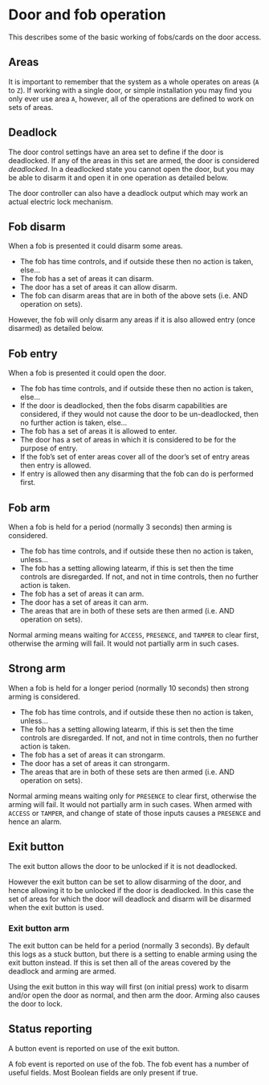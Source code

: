 # Door and fob operation

This describes some of the basic working of fobs/cards on the door access.

## Areas

It is important to remember that the system as a whole operates on areas (`A` to `Z`). If working with a single door, or simple installation you may find you only ever use area `A`, however, all of the operations are defined to work on sets of areas.

## Deadlock

The door control settings have an area set to define if the door is deadlocked. If any of the areas in this set are armed, the door is considered *deadlocked*. In a deadlocked state you cannot open the door, but you may be able to disarm it and open it in one operation as detailed below.

The door controller can also have a deadlock output which may work an actual electric lock mechanism.

## Fob disarm

When a fob is presented it could disarm some areas.

- The fob has time controls, and if outside these then no action is taken, else…
- The fob has a set of areas it can disarm.
- The door has a set of areas it can allow disarm.
- The fob can disarm areas that are in both of the above sets (i.e. AND operation on sets).

However, the fob will only disarm any areas if it is also allowed entry (once disarmed) as detailed below.

## Fob entry

When a fob is presented it could open the door.

- The fob has time controls, and if outside these then no action is taken, else…
- If the door is deadlocked, then the fobs disarm capabilities are considered, if they would not cause the door to be un-deadlocked, then no further action is taken, else…
- The fob has a set of areas it is allowed to enter.
- The door has a set of areas in which it is considered to be for the purpose of entry.
- If the fob’s set of enter areas cover all of the door’s set of entry areas then entry is allowed.
- If entry is allowed then any disarming that the fob can do is performed first.

## Fob arm

When a fob is held for a period (normally 3 seconds) then arming is considered.

- The fob has time controls, and if outside these then no action is taken, unless…
- The fob has a setting allowing latearm, if this is set then the time controls are disregarded. If not, and not in time controls, then no further action is taken.
- The fob has a set of areas it can arm.
- The door has a set of areas it can arm.
- The areas that are in both of these sets are then armed (i.e. AND operation on sets).

Normal arming means waiting for `ACCESS`, `PRESENCE`, and `TAMPER` to clear first, otherwise the arming will fail. It would not partially arm in such cases.

## Strong arm

When a fob is held for a longer period (normally 10 seconds) then strong arming is considered.

- The fob has time controls, and if outside these then no action is taken, unless…
- The fob has a setting allowing latearm, if this is set then the time controls are disregarded. If not, and not in time controls, then no further action is taken.
- The fob has a set of areas it can strongarm.
- The door has a set of areas it can strongarm.
- The areas that are in both of these sets are then armed (i.e. AND operation on sets).

Normal arming means waiting only for `PRESENCE` to clear first, otherwise the arming will fail. It would not partially arm in such cases. When armed with `ACCESS` or `TAMPER`, and change of state of those inputs causes a `PRESENCE` and hence an alarm.

## Exit button

The exit button allows the door to be unlocked if it is not deadlocked.

However the exit button can be set to allow disarming of the door, and hence allowing it to be unlocked if the door is deadlocked. In this case the set of areas for which the door will deadlock and disarm will be disarmed when the exit button is used.

### Exit button arm

The exit button can be held for a period (normally 3 seconds). By default this logs as a stuck button, but there is a setting to enable arming using the exit button instead. If this is set then all of the areas covered by the deadlock and arming are armed.

Using the exit button in this way will first (on initial press) work to disarm and/or open the door as normal, and then arm the door. Arming also causes the door to lock.

## Status reporting

A button event is reported on use of the exit button.

A fob event is reported on use of the fob. The fob event has a number of useful fields. Most Boolean fields are only present if true.